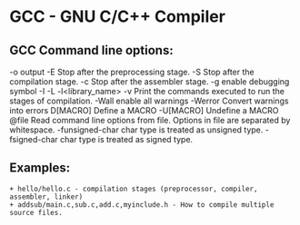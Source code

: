 
# GCC - GNU C/C++ Compiler

## GCC Command line options:

-o output
-E Stop after the preprocessing stage.
-S Stop after the compilation stage.
-c Stop after the assembler stage.
-g enable debugging symbol
-I <user defined header file path>
-L <user defined library path>
-l<library_name>
-v Print the commands executed to run the stages of compilation.
-Wall enable all warnings
-Werror Convert warnings into errors
D[MACRO] Define a MACRO
-U[MACRO] Undefine a MACRO
@file Read command line options from file. Options in file are separated by
whitespace.
-funsigned-char char type is treated as unsigned type.
-fsigned-char char type is treated as signed type.


## Examples:

	+ hello/hello.c - compilation stages (preprocessor, compiler, assembler, linker)
	+ addsub/main.c,sub.c,add.c,myinclude.h - How to compile multiple source files.

